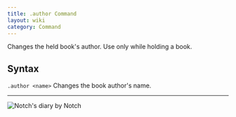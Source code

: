 ```yaml
---
title: .author Command
layout: wiki
category: Command
---
```

Changes the held book's author. Use only while holding a book.

## Syntax
`.author <name>` Changes the book author's name.

---

![Notch's diary by Notch](https://cloud.githubusercontent.com/assets/10100202/8748369/4c3f8f0a-2c9a-11e5-9ea2-97d6591393cc.jpg)

